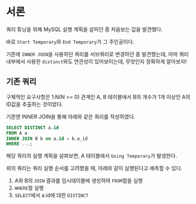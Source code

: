 # 서론
쿼리 튜닝을 위해 MySQL 실행 계획을 살피던 중 처음보는 값을 발견했다.

바로 `Start Temporary`와 `End Temporary`가 그 주인공이다.

기존에 `INNER JOIN`을 사용하던 쿼리를 서브쿼리로 변경하던 중 발견했는데, 아마 쿼리 내부에서 사용한 `distinct`와도 연관성이 있어보이는데, 무엇인지 정확하게 알아보자!

## 기존 쿼리
구체적인 요구사항은 1:N(N >= 0) 관계인 A, B 테이블에서 B의 개수가 1개 이상인 A의 ID값을 추출하는 것이었다.

기존엔 INNER JOIN을 통해 아래와 같은 쿼리를 작성하였다.
```sql
SELECT DISTINCT a.id
FROM A a
INNER JOIN B b on a.id = b.a_id
WHERE ...;
```
해당 쿼리의 실행 계획을 살펴보면, A 테이블에서 `Using Temporary`가 발생한다.

위의 쿼리는 쿼리 실행 순서를 고려했을 때, 아래와 같이 실행된다고 예측할 수 있다.

1. A와 B의 `JOIN` 결과를 임시테이블에 생성하여 `FROM`절을 실행
2. `WHERE`절 실행
3. `SELECT`에서 a.id에 대한 `DISTINCT`
